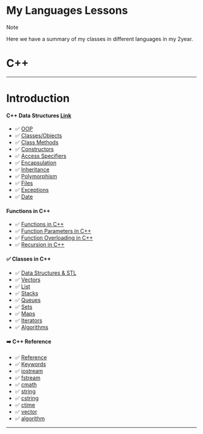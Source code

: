 # My Languages Lessons

> [!NOTE]
> Here we have a summary of my classes in different languages in my 2year.

# C++


-----------------------------------------------------------------------------------------------------------------------------------------------------------------
# Introduction

#### C++ Data Structures [Link](https://www.w3schools.com/cpp/)
- ✅ [OOP](#)
- ✅ [Classes/Objects](#)
- ✅ [Class Methods](#)
- ✅ [Constructors](#)
- ✅ [Access Specifiers](#)
- ✅ [Encapsulation](#)
- ✅ [Inheritance](#)
- ✅ [Polymorphism](#)
- ✅ [Files](#)
- ✅ [Exceptions](#)
- ✅ [Date](#)
#### Functions  in C++
- ✅ [Functions in C++](#)
- ✅ [Function Parameters in C++](#)
- ✅ [Function Overloading in C++](#)
- ✅ [Recursion in C++](#)
#### ✅ Classes in C++
- ✅ [Data Structures & STL](#)
- ✅ [Vectors](#)
- ✅ [List](#)
- ✅ [Stacks](#)
- ✅ [Queues](#)
- ✅ [Sets](#)
- ✅ [Maps](#)
- ✅ [Iterators](#)
- ✅ [Algorithms](#)
#### ➡️ C++ Reference
- ✅ [Reference](#)
- ✅ [Keywords](#)
- ✅ [iostream](#)
- ✅ [fstream](#)
- ✅ [cmath](#)
- ✅ [string](#)
- ✅ [cstring](#)
- ✅ [ctime](#)
- ✅ [vector](#)
- ✅ [algorithm](#)
---------------------------------------------------------------------------------------------------------------------------------------------------------------